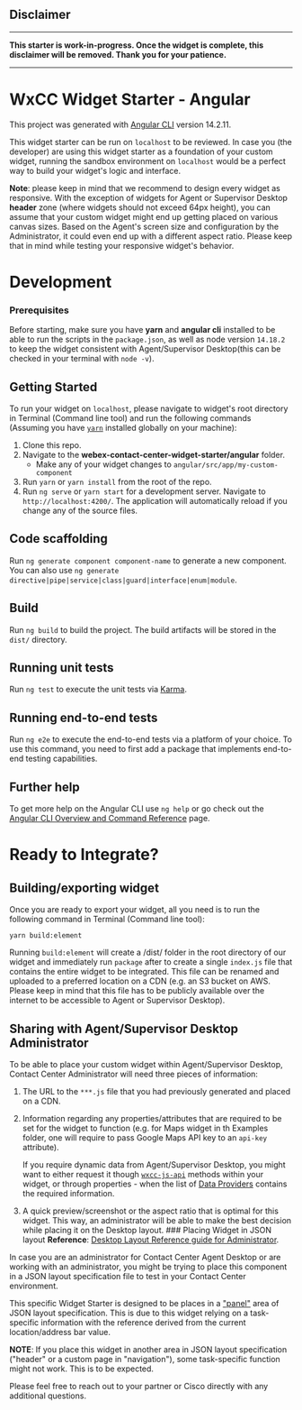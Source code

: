 ## Disclaimer

---

**This starter is work-in-progress. Once the widget is complete, this disclaimer will be removed. Thank you for your patience.**

---

# WxCC Widget Starter - Angular

This project was generated with [Angular CLI](https://github.com/angular/angular-cli) version 14.2.11.

This widget starter can be run on `localhost` to be reviewed. In case you (the developer) are using this widget starter as a foundation of your custom widget, running the sandbox environment on `localhost` would be a perfect way to build your widget's logic and interface.

**Note**: please keep in mind that we recommend to design every widget as responsive. With the exception of widgets for Agent or Supervisor Desktop **header** zone (where widgets should not exceed 64px height), you can assume that your custom widget might end up getting placed on various canvas sizes. Based on the Agent's screen size and configuration by the Administrator, it could even end up with a different aspect ratio. Please keep that in mind while testing your responsive widget's behavior.

# Development

### Prerequisites

Before starting, make sure you have **yarn** and **angular cli** installed to be able to run the scripts in the `package.json`, as well as node version `14.18.2` to keep the widget consistent with Agent/Supervisor Desktop(this can be checked in your terminal with `node -v`). 

## Getting Started

To run your widget on `localhost`, please navigate to widget's root directory in Terminal (Command line tool) and run the following commands (Assuming you have [`yarn`](https://classic.yarnpkg.com/en/docs/install/#mac-stable) installed globally on your machine):

1. Clone this repo.
2. Navigate to the **webex-contact-center-widget-starter/angular** folder.
    - Make any of your widget changes to `angular/src/app/my-custom-component`   
3. Run `yarn` or `yarn install` from the root of the repo.
4. Run `ng serve` or `yarn start` for a development server. Navigate to `http://localhost:4200/`. The application will automatically reload if you change any of the source files.

## Code scaffolding

Run `ng generate component component-name` to generate a new component. You can also use `ng generate directive|pipe|service|class|guard|interface|enum|module`.

## Build

Run `ng build` to build the project. The build artifacts will be stored in the `dist/` directory.

## Running unit tests

Run `ng test` to execute the unit tests via [Karma](https://karma-runner.github.io).

## Running end-to-end tests

Run `ng e2e` to execute the end-to-end tests via a platform of your choice. To use this command, you need to first add a package that implements end-to-end testing capabilities.

## Further help

To get more help on the Angular CLI use `ng help` or go check out the [Angular CLI Overview and Command Reference](https://angular.io/cli) page.

# Ready to Integrate?

## Building/exporting widget

Once you are ready to export your widget, all you need is to run the following command in Terminal (Command line tool):

```
yarn build:element
```

Running `build:element` will create a /dist/ folder in the root directory of our widget and immediately run `package` after to create a single `index.js` file that contains the entire widget to be integrated. This file can be renamed and uploaded to a preferred location on a CDN (e.g. an S3 bucket on AWS. Please keep in mind that this file has to be publicly available over the internet to be accessible to Agent or Supervisor Desktop).

## Sharing with Agent/Supervisor Desktop Administrator

To be able to place your custom widget within Agent/Supervisor Desktop, Contact Center Administrator will need three pieces of information:

1. The URL to the `***.js` file that you had previously generated and placed on a CDN.
2. Information regarding any properties/attributes that are required to be set for the widget to function (e.g. for Maps widget in th Examples folder, one will require to pass Google Maps API key to an `api-key` attribute).

   If you require dynamic data from Agent/Supervisor Desktop, you might want to either request it though [`wxcc-js-api`](https://www.cisco.com/c/en/us/td/docs/voice_ip_comm/cust_contact/contact_center/webexcc/developer_20/webexcc_b_20-desktop-developer-guide-/webexcc_m_30-javascript-sdk.html) methods within your widget, or through properties - when the list of [Data Providers](https://www.cisco.com/c/en/us/td/docs/voice_ip_comm/cust_contact/contact_center/webexcc/developer_20/webexcc_b_20-desktop-developer-guide-/webexcc_m_30-build-a-custom-widget.html#Cisco_Reference.dita_f673d97b-a10a-48b7-9ebe-05c188980918) contains the required information.

3. A quick preview/screenshot or the aspect ratio that is optimal for this widget. This way, an administrator will be able to make the best decision while placing it on the Desktop layout. ### Placing Widget in JSON layout
   **Reference**: [Desktop Layout Reference guide for Administrator](https://www.cisco.com/c/en/us/td/docs/voice_ip_comm/cust_contact/contact_center/webexcc/SetupandAdministrationGuide_2/b_mp-release-2/b_cc-release-2_chapter_011.html#topic_8230815F4023699032326F948C3F1495).

In case you are an administrator for Contact Center Agent Desktop or are working with an administrator, you might be trying to place this component in a JSON layout specification file to test in your Contact Center environment.

This specific Widget Starter is designed to be places in a ["panel"](https://www.cisco.com/c/en/us/td/docs/voice_ip_comm/cust_contact/contact_center/webexcc/SetupandAdministrationGuide_2/b_mp-release-2/b_cc-release-2_chapter_011.html#Cisco_Generic_Topic.dita_1ae68ee3-0948-47ad-a04d-ae182dae573e) area of JSON layout specification. This is due to this widget relying on a task-specific information with the reference derived from the current location/address bar value.

**NOTE**: If you place this widget in another area in JSON layout specification ("header" or a custom page in "navigation"), some task-specific function might not work. This is to be expected.

Please feel free to reach out to your partner or Cisco directly with any additional questions.
